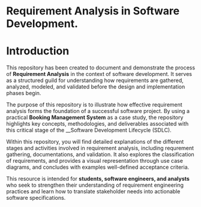 # Requirement Analysis in Software Development.

# Introduction
This repository has been created to document and demonstrate the process of __Requirement Analysis__ in the context of software development. It serves as a structured guild for understanding how requirements are gathered, analyzed, modeled, and validated before the design and implementation phases begin.

The purpose of this repository is to illustrate how effective requirement analysis forms the foundation of a successful software project. By using a practical **Booking Management System** as a case study, the repository highlights key concepts, methodologies, and deliverables associated with this critical stage of the __Software Development Lifecycle (SDLC).

Within this repository, you will find detailed explanations of the different stages and activities involved in requirement analysis, including requrement gathering, documentations, and validation. It also explores the classification of requirements, and provides a visual representation through use case diagrams, and concludes with examples well-defined acceptance criteria.

This resource is intended for **students, software engineers, and analysts** who seek to strengthen their understanding of requirement engineering practices and learn how to translate stakeholder needs into actionable software specifications.
